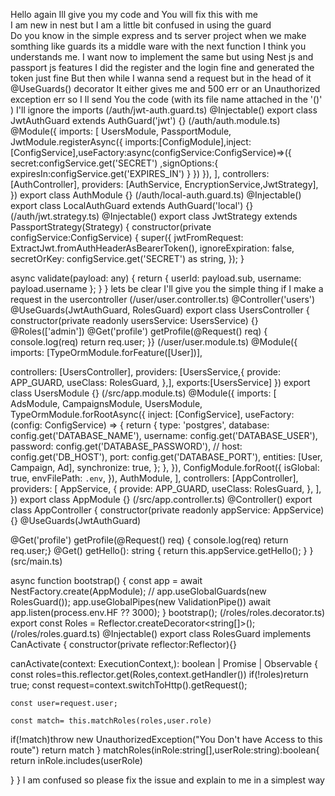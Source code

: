Hello again  Ill give you my code and You will fix this with me  
I am new in nest but I am a little bit confused in using the guard  
Do you know in the simple express and ts server project when we make somthing like guards its a middle ware with the next function I think you understands me.
I want now to implement the same but using Nest js and passport js features 
I did the register and the login fine and generated the token just fine But then while I wanna send a request but in the head of it @UseGuards() decorator It either gives me and 500 err or an Unauthorized exception err so I ll send You the code (with its file name attached in the '()' )
I'll ignore the imports
(/auth/jwt-auth.guard.ts)
@Injectable()
export class JwtAuthGuard extends AuthGuard('jwt') {}
(/auth/auth.module.ts)
@Module({
  imports: [
    UsersModule,
    PassportModule,
    JwtModule.registerAsync({
      imports:[ConfigModule],inject:[ConfigService],useFactory:async(configService:ConfigService)=>({
        secret:configService.get<string>('SECRET')
        ,signOptions:{
          expiresIn:configService.get<string>('EXPIRES_IN')
        }
      })
    }),
  ],
  controllers: [AuthController],
  providers: [AuthService, EncryptionService,JwtStrategy],
})
export class AuthModule {}
(/auth/local-auth.guard.ts)
@Injectable()
export class LocalAuthGuard extends AuthGuard('local') {}
(/auth/jwt.strategy.ts)
@Injectable()
export class JwtStrategy extends PassportStrategy(Strategy) {
  constructor(private configService:ConfigService) {
    super({
      jwtFromRequest: ExtractJwt.fromAuthHeaderAsBearerToken(),
      ignoreExpiration: false,
      secretOrKey: configService.get<string>('SECRET') as string,
    });
  }

  async validate(payload: any) {
    return { userId: payload.sub, username: payload.username };
  }
}
lets be clear I'll give you the simple thing if I make a request in the usercontroller 
(/user/user.controller.ts)
@Controller('users')
@UseGuards(JwtAuthGuard, RolesGuard)
export class UsersController {
  constructor(private readonly usersService: UsersService) {}
  @Roles(['admin'])
  @Get('profile')
  getProfile(@Request() req) {
      console.log(req)
      return req.user;
    }}
(/user/user.module.ts)
@Module({    imports: [TypeOrmModule.forFeature([User])],

  controllers: [UsersController],
  providers: [UsersService,{
        provide: APP_GUARD,
        useClass: RolesGuard,
      },],
  exports:[UsersService]
})
export class UsersModule {}
(/src/app.module.ts)
@Module({
  imports: [
    AdsModule,
    CampaignsModule,
    UsersModule,
    TypeOrmModule.forRootAsync({
      inject: [ConfigService],
      useFactory: (config: ConfigService) => {
        return {
          type: 'postgres',
          database: config.get<string>('DATABASE_NAME'),
          username: config.get<string>('DATABASE_USER'),
          password: config.get<string>('DATABASE_PASSWORD'),
          // host: config.get<string>('DB_HOST'),
          port: config.get<number>('DATABASE_PORT'),
          entities: [User, Campaign, Ad],
          synchronize: true,
        };
      },
    }),
    ConfigModule.forRoot({
      isGlobal: true,
      envFilePath: `.env`,
    }),
    AuthModule,
  ],
  controllers: [AppController],
  providers: [
    AppService,
    {
      provide: APP_GUARD,
      useClass: RolesGuard,
    },
  ],
})
export class AppModule {}
(/src/app.controller.ts)
@Controller()
export class  AppController {
  constructor(private readonly appService: AppService) {}
@UseGuards(JwtAuthGuard)

  @Get('profile')
  getProfile(@Request() req) {
    console.log(req)
    return req.user;}
  @Get()
  getHello(): string {
    return this.appService.getHello();
  }
}
(src/main.ts)

async function bootstrap() {
  const app = await NestFactory.create(AppModule);
  // app.useGlobalGuards(new RolesGuard());
  app.useGlobalPipes(new ValidationPipe())
  await app.listen(process.env.HF ?? 3000);
}
bootstrap();
(/roles/roles.decorator.ts)
export const Roles = Reflector.createDecorator<string[]>();
(/roles/roles.guard.ts)
@Injectable()
export class RolesGuard implements CanActivate {
  constructor(private reflector:Reflector){}

  canActivate(context: ExecutionContext,): boolean | Promise<boolean> | Observable<boolean> {
    const roles=this.reflector.get(Roles,context.getHandler())
    if(!roles)return true;
    const request=context.switchToHttp().getRequest();

    const user=request.user;
    
    const match= this.matchRoles(roles,user.role)
if(!match)throw new UnauthorizedException("You Don't have Access to this route")
  return match
  }
matchRoles(inRole:string[],userRole:string):boolean{
  return inRole.includes(userRole)

}
}
I am confused so please fix the issue and explain to me in a simplest way